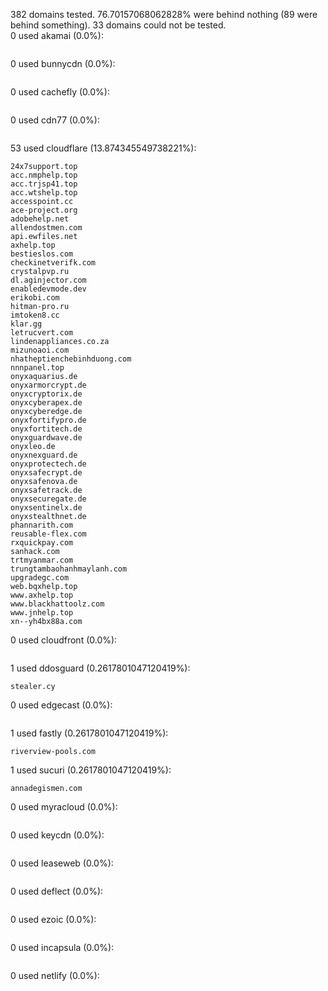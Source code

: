 382 domains tested. 76.70157068062828% were behind nothing (89 were behind something). 33 domains could not be tested.<br>
0 used akamai (0.0%):
```

```

0 used bunnycdn (0.0%):
```

```

0 used cachefly (0.0%):
```

```

0 used cdn77 (0.0%):
```

```

53 used cloudflare (13.874345549738221%):
```
24x7support.top
acc.nmphelp.top
acc.trjsp41.top
acc.wtshelp.top
accesspoint.cc
ace-project.org
adobehelp.net
allendostmen.com
api.ewfiles.net
axhelp.top
bestieslos.com
checkinetverifk.com
crystalpvp.ru
dl.aginjector.com
enabledevmode.dev
erikobi.com
hitman-pro.ru
imtoken8.cc
klar.gg
letrucvert.com
lindenappliances.co.za
mizunoaoi.com
nhatheptienchebinhduong.com
nnnpanel.top
onyxaquarius.de
onyxarmorcrypt.de
onyxcryptorix.de
onyxcyberapex.de
onyxcyberedge.de
onyxfortifypro.de
onyxfortitech.de
onyxguardwave.de
onyxleo.de
onyxnexguard.de
onyxprotectech.de
onyxsafecrypt.de
onyxsafenova.de
onyxsafetrack.de
onyxsecuregate.de
onyxsentinelx.de
onyxstealthnet.de
phannarith.com
reusable-flex.com
rxquickpay.com
sanhack.com
trtmyanmar.com
trungtambaohanhmaylanh.com
upgradegc.com
web.bqxhelp.top
www.axhelp.top
www.blackhattoolz.com
www.jnhelp.top
xn--yh4bx88a.com
```

0 used cloudfront (0.0%):
```

```

1 used ddosguard (0.2617801047120419%):
```
stealer.cy
```

0 used edgecast (0.0%):
```

```

1 used fastly (0.2617801047120419%):
```
riverview-pools.com
```

1 used sucuri (0.2617801047120419%):
```
annadegismen.com
```

0 used myracloud (0.0%):
```

```

0 used keycdn (0.0%):
```

```

0 used leaseweb (0.0%):
```

```

0 used deflect (0.0%):
```

```

0 used ezoic (0.0%):
```

```

0 used incapsula (0.0%):
```

```

0 used netlify (0.0%):
```

```
